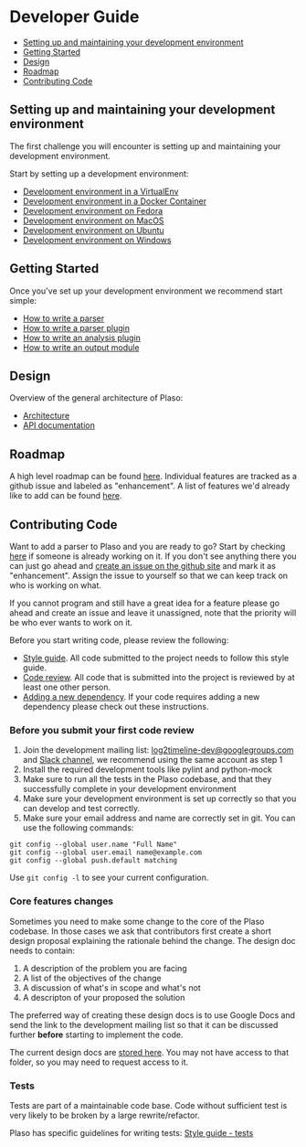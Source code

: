 # Developer Guide

* [Setting up and maintaining your development environment](Developers-Guide.html#setting-up-and-maintaining-your-development-environment)
* [Getting Started](Developers-Guide.html#getting-started)
* [Design](Developers-Guide.html#design)
* [Roadmap](Developers-Guide.html#roadmap)
* [Contributing Code](Developers-Guide.html#contributing-code)

## Setting up and maintaining your development environment

The first challenge you will encounter is setting up and maintaining your 
development environment.

Start by setting up a development environment:

* [Development environment in a VirtualEnv](Developing-Virtualenv.md)
* [Development environment in a Docker Container](Developing-Docker.md)
* [Development environment on Fedora](Developing-Fedora.md)
* [Development environment on MacOS](Developing-MacOS.md)
* [Development environment on Ubuntu](Developing-Ubuntu.md)
* [Development environment on Windows](Developing-Windows.md)

## Getting Started

Once you've set up your development environment we recommend start simple:

* [How to write a parser](How-to-write-a-parser-plugin.md)
* [How to write a parser plugin](How-to-write-a-parser-plugin.md)
* [How to write an analysis plugin](How-to-write-an-analysis-plugin.md)
* [How to write an output module](How-to-write-an-output-module.md)

## Design
Overview of the general architecture of Plaso:

* [Architecture](Internals.md)
* [API documentation](../api/plaso.html)

## Roadmap

A high level roadmap can be found [here](../user/Releases-and-roadmap.md). 
Individual features are tracked as a github issue and labeled as "enhancement".
A list of features we'd already like to add can be found 
[here](https://github.com/log2timeline/plaso/issues?q=is%3Aopen+is%3Aissue+label%3Aenhancement).

## Contributing Code

Want to add a parser to Plaso and you are ready to go? Start by checking 
[here](https://github.com/log2timeline/plaso/issues?q=is%3Aopen+is%3Aissue+label%3Aenhancement) 
if someone is already working on it. If you don't see anything there you can 
just go ahead and [create an issue on the github site](https://github.com/log2timeline/plaso/issues) 
and mark it as "enhancement". Assign the issue to yourself so that we can keep 
track on who is working on what.

If you cannot program and still have a great idea for a feature please go ahead 
and create an issue and leave it unassigned, note that the priority will be who 
ever wants to work on it.

Before you start writing  code, please review the following:

* [Style guide](Style-guide.md). All code submitted to the project needs to 
follow this style guide.
* [Code review](https://github.com/log2timeline/l2tdocs/blob/master/process/Code%20review%20process.md). All code that is submitted into the project is
 reviewed by at least one other person.
* [Adding a new dependency](https://github.com/log2timeline/l2tdocs/blob/master/process/Dependencies.md). 
If your code requires adding a new dependency please check out these instructions.

### Before you submit your first code review

1. Join the development mailing list: [log2timeline-dev@googlegroups.com](https://groups.google.com/forum/?fromgroups#!forum/log2timeline-dev)
and [Slack channel](https://github.com/open-source-dfir/slack), we recommend 
using the same account as step 1
1. Install the required development tools like pylint and python-mock
1. Make sure to run all the tests in the Plaso codebase, and that they 
successfully complete in your development environment 
1. Make sure your development environment is set up correctly so that you can develop
 and test correctly.
1. Make sure your email address and name are correctly set in git. You can use 
the following commands:
```
git config --global user.name "Full Name"
git config --global user.email name@example.com
git config --global push.default matching
```

Use `git config -l` to see your current configuration.

### Core features changes

Sometimes you need to make some change to the core of the Plaso codebase. 
In those cases we ask that contributors first create a short design proposal 
explaining the rationale behind the change. The design doc needs to contain:

1. A description of the problem you are facing
1. A list of the objectives of the change
1. A discussion of what's in scope and what's not
1. A descripton of your proposed the solution

The preferred way of creating these design docs is to use Google Docs and send
the link to the development mailing list so that it can be discussed further 
**before** starting to implement the code.

The current design docs are 
[stored here](https://drive.google.com/folderview?id=0B3fBvzttpiiSQW16cFhNTUtXVGM&usp=sharing). 
You may not have access to that folder, so you may need to request access to it.

### Tests

Tests are part of a maintainable code base. Code without sufficient test is very
likely to be broken by a large rewrite/refactor.

Plaso has specific guidelines for writing tests: [Style guide - tests](Style-guide.html#tests)
